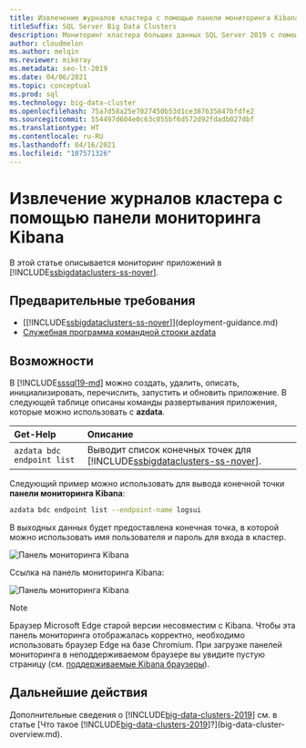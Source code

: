 ```yaml
---
title: Извлечение журналов кластера с помощью панели мониторинга Kibana
titleSuffix: SQL Server Big Data Clusters
description: Мониторинг кластера больших данных SQL Server 2019 с помощью панели мониторинга Kibana.
author: cloudmelon
ms.author: melqin
ms.reviewer: mikeray
ms.metadata: seo-lt-2019
ms.date: 04/06/2021
ms.topic: conceptual
ms.prod: sql
ms.technology: big-data-cluster
ms.openlocfilehash: 75a7d58a25e7027450b53d1ce387635847bfdfe2
ms.sourcegitcommit: 554497d604e0c63c055bf6d572d92fdadb027dbf
ms.translationtype: HT
ms.contentlocale: ru-RU
ms.lasthandoff: 04/16/2021
ms.locfileid: "107571326"
---
```

# <a name="check-out-cluster-logs--with-kibana-dashboard"></a>Извлечение журналов кластера с помощью панели мониторинга Kibana

В этой статье описывается мониторинг приложений в [!INCLUDE[ssbigdataclusters-ss-nover](../includes/ssbigdataclusters-ss-nover.md)].

## <a name="prerequisites"></a>Предварительные требования

- [[!INCLUDE[ssbigdataclusters-ss-nover](../includes/ssbigdataclusters-ss-nover.md)]](deployment-guidance.md)
- [Служебная программа командной строки azdata](../azdata/install/deploy-install-azdata.md)

## <a name="capabilities"></a>Возможности

В [!INCLUDE[sssql19-md](../includes/sssql19-md.md)] можно создать, удалить, описать, инициализировать, перечислить, запустить и обновить приложение. В следующей таблице описаны команды развертывания приложения, которые можно использовать с **azdata**.

|Get-Help |Описание |
|:---|:---|
|`azdata bdc endpoint list` | Выводит список конечных точек для [!INCLUDE[ssbigdataclusters-ss-nover](../includes/ssbigdataclusters-ss-nover.md)]. |


Следующий пример можно использовать для вывода конечной точки **панели мониторинга Kibana**:

```bash
azdata bdc endpoint list --endpoint-name logsui 
```

В выходных данных будет предоставлена конечная точка, в которой можно использовать имя пользователя и пароль для входа в кластер. 

![Панель мониторинга Kibana](media/big-data-cluster-monitor-cluster/kibana-dashboard-endpoint.png)


Ссылка на панель мониторинга Kibana:

![Панель мониторинга Kibana](./media/view-cluster-status/kibana-dashboard.png)

> [!NOTE]
> Браузер Microsoft Edge старой версии несовместим с Kibana. Чтобы эта панель мониторинга отображалась корректно, необходимо использовать браузер Edge на базе Chromium. При загрузке панелей мониторинга в неподдерживаемом браузере вы увидите пустую страницу (см. [поддерживаемые Kibana браузеры](https://www.elastic.co/support/matrix#matrix_browsers)).

## <a name="next-steps"></a>Дальнейшие действия

Дополнительные сведения о [!INCLUDE[big-data-clusters-2019](../includes/ssbigdataclusters-ss-nover.md)] см. в статье [Что такое [!INCLUDE[big-data-clusters-2019](../includes/ssbigdataclusters-ver15.md)]?](big-data-cluster-overview.md).


